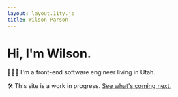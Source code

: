 ```yaml
---
layout: layout.11ty.js
title: Wilson Parson
---
```


# Hi, I'm Wilson.

🧑🏻‍💻 I'm a front-end software engineer living in Utah.

🛠 This site is a work in progress. [See what's coming next.](https://github.com/wilsonparson/wilsonparson.com/issues)
